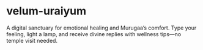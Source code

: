 # velum-uraiyum
A digital sanctuary for emotional healing and Murugaa’s comfort. Type your feeling, light a lamp, and receive divine replies with wellness tips—no temple visit needed.

